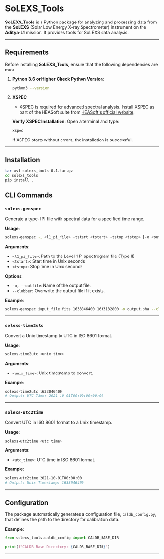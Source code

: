 # SoLEXS_Tools
**SoLEXS_Tools** is a Python package for analyzing and processing data from the **SoLEXS** (Solar Low Energy X-ray Spectrometer) instrument on the **Aditya-L1** mission. It provides tools for SoLEXS data analysis. 

---

## Requirements

Before installing **SoLEXS_Tools**, ensure that the following dependencies are met:

1. **Python 3.6 or Higher**
   **Check Python Version**:
   ```bash
   python3 --version
   ```

2. **XSPEC**
   - XSPEC is required for advanced spectral analysis. Install XSPEC as part of the HEASoft suite from [HEASoft's official website](https://heasarc.gsfc.nasa.gov/xanadu/xspec/).

   **Verify XSPEC Installation**:
   Open a terminal and type:
   ```bash
   xspec
   ```
   If XSPEC starts without errors, the installation is successful.

---

## Installation
```bash
tar xvf solexs_tools-0.1.tar.gz
cd solexs_tools
pip install .
```

## CLI Commands

### `solexs-genspec`
Generate a type-I PI file with spectral data for a specified time range.

**Usage**:
```bash
solexs-genspec -i <l1_pi_file> -tstart <tstart> -tstop <tstop> [-o <outfile>] [--clobber <True/False>]
```

**Arguments**:
- `<l1_pi_file>`: Path to the Level 1 PI spectrogram file (Type II)
- `<tstart>`: Start time in Unix seconds
- `<tstop>`: Stop time in Unix seconds

**Options**:
- `-o, --outfile`: Name of the output file.
- `--clobber`: Overwrite the output file if it exists.

**Example**:
```bash
solexs-genspec input_file.fits 1633046400 1633132800 -o output.pha --clobber True
```

---

### `solexs-time2utc`
Convert a Unix timestamp to UTC in ISO 8601 format.

**Usage**:
```bash
solexs-time2utc <unix_time>
```

**Arguments**:
- `<unix_time>`: Unix timestamp to convert.

**Example**:
```bash
solexs-time2utc 1633046400
# Output: UTC Time: 2021-10-01T00:00:00+00:00
```

---

### `solexs-utc2time`
Convert UTC in ISO 8601 format to a Unix timestamp.

**Usage**:
```bash
solexs-utc2time <utc_time>
```

**Arguments**:
- `<utc_time>`: UTC time in ISO 8601 format.

**Example**:
```bash
solexs-utc2time 2021-10-01T00:00:00
# Output: Unix Timestamp: 1633046400
```

---

## Configuration

The package automatically generates a configuration file, `caldb_config.py`, that defines the path to the directory for calibration data.

**Example**:
```python
from solexs_tools.caldb_config import CALDB_BASE_DIR

print(f"CALDB Base Directory: {CALDB_BASE_DIR}")
```

---
